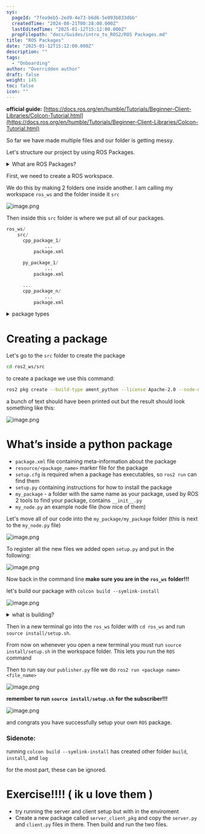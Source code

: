 ```yaml
---
sys:
  pageId: "7fea9eb5-2ed9-4e73-b6d6-5e093b833dbb"
  createdTime: "2024-08-21T00:28:00.000Z"
  lastEditedTime: "2025-01-12T15:12:00.000Z"
  propFilepath: "docs/Guides/intro_to_ROS2/ROS Packages.md"
title: "ROS Packages"
date: "2025-01-12T15:12:00.000Z"
description: ""
tags:
  - "Onboarding"
author: "Overridden author"
draft: false
weight: 145
toc: false
icon: ""
---
```


**official guide:** [https://docs.ros.org/en/humble/Tutorials/Beginner-Client-Libraries/Colcon-Tutorial.html](https://docs.ros.org/en/humble/Tutorials/Beginner-Client-Libraries/Colcon-Tutorial.html)

So far we have made multiple files and our folder is getting messy.

Let's structure our project by using ROS Packages.

<details>

<summary>What are ROS Packages?</summary>

ROS Packages are, as the name implies, packages of code that are highly sharable between ROS developers.

They consist of a folder, `package.xml` file, and source code

```python
      cpp_package_1/
		      ... imagine much code files here ..
          package.xml
```

</details>

First, we need to create a ROS workspace.

We do this by making 2 folders one inside another. I am calling my workspace `ros_ws` and the folder inside it `src`

![image.png](https://prod-files-secure.s3.us-west-2.amazonaws.com/d518164a-d88e-44d1-a4ee-3adb3bd8bce0/70706947-fd18-4537-a67b-e12946812d31/image.png?X-Amz-Algorithm=AWS4-HMAC-SHA256&X-Amz-Content-Sha256=UNSIGNED-PAYLOAD&X-Amz-Credential=ASIAZI2LB46677L6C6TR%2F20250216%2Fus-west-2%2Fs3%2Faws4_request&X-Amz-Date=20250216T100707Z&X-Amz-Expires=3600&X-Amz-Security-Token=IQoJb3JpZ2luX2VjEC4aCXVzLXdlc3QtMiJHMEUCIEgqaw6UTGecDUWN8OoqAWsWiH3Z8WgYVoqXpyE0KwwdAiEAylEVZkO6igr%2Fm9Xx0rdVcFbtLdxf%2Bc4I1j0aq62LS3Qq%2FwMIVxAAGgw2Mzc0MjMxODM4MDUiDKW8DZ2aoRXQnaCOSSrcAzKM%2Bf4xw7UE%2FkrymJyk5a617a20kP738JznKJbA5H7RudslBRxwxRWl%2BWsQ2Y96B6G7Z%2BO1MykmPOhOYuHNhyT%2BJYfDP7gm10UCJs3GHMQhzHa58bVW9IpSrl3%2BTZNvNPmQX1qiEaScMfcqVAJVgielI8QGtDnMt%2B0bMYRJvzBkRZbG4MMEmLG4%2BgAWJl%2Btlnhcsq27h7flJIJt5iSLPnlthhVrRnYALJ4Jk7zAaDFRluBQ%2B%2FYOaNqg812RHHrSuclhKfcKEzGGIAdNrcJqRGF8t2HTCJGJiHAyC8n9Ok%2Fm1UiaxS7Kj1nx19JlZgQ8vCKaNHft7dKR1j4YEUpKLUBtlBEJJ5IkV6twA5WhtAT9uona0x2k7Jk4rmiHYrKgKNvhs5juWeH8MhqAW0KAuiCPhWKnmFkqSuCUxhahdSLBKfALFKKm0587XvMYUaqhL8b982TSunjzjN2L5vNU3P7KGPuut4jUwkQTT%2F0ltLH%2B2YBsYC1P6kPXi11VqBCVHYoUh8Wuf2BMongm5DpDrv8KKPo4RhCOCVsTEp4D39Ven9fWSWbpocwXSJ1HBuFsT%2FoRf6xxlOH8F6%2Bo0sPmgJTx2bWYGma3KHjJoE%2B%2BisDNh7u1NXHBsSvjdBCkMNj9xb0GOqUB7hszGc%2FowVH4BBz90mLg0ItrQiOE4qFYXoCwlimkybrWL4ip8pIiaXWpwq02EBiFJntFMP%2B2ItUk%2BYhHd8Mnj8Drm24KYAPf7RzlpcjA2lMLv6L1nE28m9Yz3pMeDU%2F%2FdfvIWljvHJ6FyLRbuZjjPYzVs8%2Fbg4AolMRGjbpT%2BNrp4yTT6j3FKsMoHF9788f28eP6XAFto8CTwR9S7RzBIWyfZpd8&X-Amz-Signature=4dcac1a977c2e53bba4be6c39af947560fdff93a66913e5b1e1e2b764a6e3356&X-Amz-SignedHeaders=host&x-id=GetObject)

Then inside this `src` folder is where we put all of our packages.

```python
ros_ws/
    src/
      cpp_package_1/
		      ...
          package.xml

      py_package_1/
		      ...
          package.xml

      ...
      cpp_package_n/
		      ...
          package.xml

```

<details>

<summary>package types</summary>

packages can be either `C++` or python.

the intern file structure is different for each but for this guide we will stick to creating python packages

</details>

# Creating a package

Let's go to the `src` folder to create the package

```bash
cd ros2_ws/src
```

to create a package we use this command:

```bash
ros2 pkg create --build-type ament_python --license Apache-2.0 --node-name my_node my_package
```

a bunch of text should have been printed out but the result should look something like this:

![image.png](https://prod-files-secure.s3.us-west-2.amazonaws.com/d518164a-d88e-44d1-a4ee-3adb3bd8bce0/e6cf1e3f-8512-4a3e-b131-079f800bf3e8/image.png?X-Amz-Algorithm=AWS4-HMAC-SHA256&X-Amz-Content-Sha256=UNSIGNED-PAYLOAD&X-Amz-Credential=ASIAZI2LB46677L6C6TR%2F20250216%2Fus-west-2%2Fs3%2Faws4_request&X-Amz-Date=20250216T100707Z&X-Amz-Expires=3600&X-Amz-Security-Token=IQoJb3JpZ2luX2VjEC4aCXVzLXdlc3QtMiJHMEUCIEgqaw6UTGecDUWN8OoqAWsWiH3Z8WgYVoqXpyE0KwwdAiEAylEVZkO6igr%2Fm9Xx0rdVcFbtLdxf%2Bc4I1j0aq62LS3Qq%2FwMIVxAAGgw2Mzc0MjMxODM4MDUiDKW8DZ2aoRXQnaCOSSrcAzKM%2Bf4xw7UE%2FkrymJyk5a617a20kP738JznKJbA5H7RudslBRxwxRWl%2BWsQ2Y96B6G7Z%2BO1MykmPOhOYuHNhyT%2BJYfDP7gm10UCJs3GHMQhzHa58bVW9IpSrl3%2BTZNvNPmQX1qiEaScMfcqVAJVgielI8QGtDnMt%2B0bMYRJvzBkRZbG4MMEmLG4%2BgAWJl%2Btlnhcsq27h7flJIJt5iSLPnlthhVrRnYALJ4Jk7zAaDFRluBQ%2B%2FYOaNqg812RHHrSuclhKfcKEzGGIAdNrcJqRGF8t2HTCJGJiHAyC8n9Ok%2Fm1UiaxS7Kj1nx19JlZgQ8vCKaNHft7dKR1j4YEUpKLUBtlBEJJ5IkV6twA5WhtAT9uona0x2k7Jk4rmiHYrKgKNvhs5juWeH8MhqAW0KAuiCPhWKnmFkqSuCUxhahdSLBKfALFKKm0587XvMYUaqhL8b982TSunjzjN2L5vNU3P7KGPuut4jUwkQTT%2F0ltLH%2B2YBsYC1P6kPXi11VqBCVHYoUh8Wuf2BMongm5DpDrv8KKPo4RhCOCVsTEp4D39Ven9fWSWbpocwXSJ1HBuFsT%2FoRf6xxlOH8F6%2Bo0sPmgJTx2bWYGma3KHjJoE%2B%2BisDNh7u1NXHBsSvjdBCkMNj9xb0GOqUB7hszGc%2FowVH4BBz90mLg0ItrQiOE4qFYXoCwlimkybrWL4ip8pIiaXWpwq02EBiFJntFMP%2B2ItUk%2BYhHd8Mnj8Drm24KYAPf7RzlpcjA2lMLv6L1nE28m9Yz3pMeDU%2F%2FdfvIWljvHJ6FyLRbuZjjPYzVs8%2Fbg4AolMRGjbpT%2BNrp4yTT6j3FKsMoHF9788f28eP6XAFto8CTwR9S7RzBIWyfZpd8&X-Amz-Signature=2df14289914981b1dda7e8605b26eec22d72ba7516937df6328542cc92dd2e83&X-Amz-SignedHeaders=host&x-id=GetObject)

# What’s inside a python package

- `package.xml` file containing meta-information about the package
- `resource/<package_name>` marker file for the package
- `setup.cfg` is required when a package has executables, so `ros2 run` can find them
- `setup.py` containing instructions for how to install the package
- `my_package` - a folder with the same name as your package, used by ROS 2 tools to find your package, contains `__init__.py`
- `my_node.py` an example node file (how nice of them)

Let's move all of our code into the `my_package/my_package` folder (this is next to the `my_node.py` file)

![image.png](https://prod-files-secure.s3.us-west-2.amazonaws.com/d518164a-d88e-44d1-a4ee-3adb3bd8bce0/9ce58f11-0da9-4d3e-b86d-506a9685d378/image.png?X-Amz-Algorithm=AWS4-HMAC-SHA256&X-Amz-Content-Sha256=UNSIGNED-PAYLOAD&X-Amz-Credential=ASIAZI2LB46677L6C6TR%2F20250216%2Fus-west-2%2Fs3%2Faws4_request&X-Amz-Date=20250216T100707Z&X-Amz-Expires=3600&X-Amz-Security-Token=IQoJb3JpZ2luX2VjEC4aCXVzLXdlc3QtMiJHMEUCIEgqaw6UTGecDUWN8OoqAWsWiH3Z8WgYVoqXpyE0KwwdAiEAylEVZkO6igr%2Fm9Xx0rdVcFbtLdxf%2Bc4I1j0aq62LS3Qq%2FwMIVxAAGgw2Mzc0MjMxODM4MDUiDKW8DZ2aoRXQnaCOSSrcAzKM%2Bf4xw7UE%2FkrymJyk5a617a20kP738JznKJbA5H7RudslBRxwxRWl%2BWsQ2Y96B6G7Z%2BO1MykmPOhOYuHNhyT%2BJYfDP7gm10UCJs3GHMQhzHa58bVW9IpSrl3%2BTZNvNPmQX1qiEaScMfcqVAJVgielI8QGtDnMt%2B0bMYRJvzBkRZbG4MMEmLG4%2BgAWJl%2Btlnhcsq27h7flJIJt5iSLPnlthhVrRnYALJ4Jk7zAaDFRluBQ%2B%2FYOaNqg812RHHrSuclhKfcKEzGGIAdNrcJqRGF8t2HTCJGJiHAyC8n9Ok%2Fm1UiaxS7Kj1nx19JlZgQ8vCKaNHft7dKR1j4YEUpKLUBtlBEJJ5IkV6twA5WhtAT9uona0x2k7Jk4rmiHYrKgKNvhs5juWeH8MhqAW0KAuiCPhWKnmFkqSuCUxhahdSLBKfALFKKm0587XvMYUaqhL8b982TSunjzjN2L5vNU3P7KGPuut4jUwkQTT%2F0ltLH%2B2YBsYC1P6kPXi11VqBCVHYoUh8Wuf2BMongm5DpDrv8KKPo4RhCOCVsTEp4D39Ven9fWSWbpocwXSJ1HBuFsT%2FoRf6xxlOH8F6%2Bo0sPmgJTx2bWYGma3KHjJoE%2B%2BisDNh7u1NXHBsSvjdBCkMNj9xb0GOqUB7hszGc%2FowVH4BBz90mLg0ItrQiOE4qFYXoCwlimkybrWL4ip8pIiaXWpwq02EBiFJntFMP%2B2ItUk%2BYhHd8Mnj8Drm24KYAPf7RzlpcjA2lMLv6L1nE28m9Yz3pMeDU%2F%2FdfvIWljvHJ6FyLRbuZjjPYzVs8%2Fbg4AolMRGjbpT%2BNrp4yTT6j3FKsMoHF9788f28eP6XAFto8CTwR9S7RzBIWyfZpd8&X-Amz-Signature=07b098565f85e2f1227ef04df5d4500a74b071419cc38aa78864fd6b46b19905&X-Amz-SignedHeaders=host&x-id=GetObject)

To register all the new files we added open `setup.py` and put in the following:

![image.png](https://prod-files-secure.s3.us-west-2.amazonaws.com/d518164a-d88e-44d1-a4ee-3adb3bd8bce0/1cd7c262-4cae-4496-9d75-c178537d24a2/image.png?X-Amz-Algorithm=AWS4-HMAC-SHA256&X-Amz-Content-Sha256=UNSIGNED-PAYLOAD&X-Amz-Credential=ASIAZI2LB46677L6C6TR%2F20250216%2Fus-west-2%2Fs3%2Faws4_request&X-Amz-Date=20250216T100707Z&X-Amz-Expires=3600&X-Amz-Security-Token=IQoJb3JpZ2luX2VjEC4aCXVzLXdlc3QtMiJHMEUCIEgqaw6UTGecDUWN8OoqAWsWiH3Z8WgYVoqXpyE0KwwdAiEAylEVZkO6igr%2Fm9Xx0rdVcFbtLdxf%2Bc4I1j0aq62LS3Qq%2FwMIVxAAGgw2Mzc0MjMxODM4MDUiDKW8DZ2aoRXQnaCOSSrcAzKM%2Bf4xw7UE%2FkrymJyk5a617a20kP738JznKJbA5H7RudslBRxwxRWl%2BWsQ2Y96B6G7Z%2BO1MykmPOhOYuHNhyT%2BJYfDP7gm10UCJs3GHMQhzHa58bVW9IpSrl3%2BTZNvNPmQX1qiEaScMfcqVAJVgielI8QGtDnMt%2B0bMYRJvzBkRZbG4MMEmLG4%2BgAWJl%2Btlnhcsq27h7flJIJt5iSLPnlthhVrRnYALJ4Jk7zAaDFRluBQ%2B%2FYOaNqg812RHHrSuclhKfcKEzGGIAdNrcJqRGF8t2HTCJGJiHAyC8n9Ok%2Fm1UiaxS7Kj1nx19JlZgQ8vCKaNHft7dKR1j4YEUpKLUBtlBEJJ5IkV6twA5WhtAT9uona0x2k7Jk4rmiHYrKgKNvhs5juWeH8MhqAW0KAuiCPhWKnmFkqSuCUxhahdSLBKfALFKKm0587XvMYUaqhL8b982TSunjzjN2L5vNU3P7KGPuut4jUwkQTT%2F0ltLH%2B2YBsYC1P6kPXi11VqBCVHYoUh8Wuf2BMongm5DpDrv8KKPo4RhCOCVsTEp4D39Ven9fWSWbpocwXSJ1HBuFsT%2FoRf6xxlOH8F6%2Bo0sPmgJTx2bWYGma3KHjJoE%2B%2BisDNh7u1NXHBsSvjdBCkMNj9xb0GOqUB7hszGc%2FowVH4BBz90mLg0ItrQiOE4qFYXoCwlimkybrWL4ip8pIiaXWpwq02EBiFJntFMP%2B2ItUk%2BYhHd8Mnj8Drm24KYAPf7RzlpcjA2lMLv6L1nE28m9Yz3pMeDU%2F%2FdfvIWljvHJ6FyLRbuZjjPYzVs8%2Fbg4AolMRGjbpT%2BNrp4yTT6j3FKsMoHF9788f28eP6XAFto8CTwR9S7RzBIWyfZpd8&X-Amz-Signature=d06a857f00746cf752a29547ffeff777d9e5316ec4a752487d6f647d71495b69&X-Amz-SignedHeaders=host&x-id=GetObject)

Now back in the command line **make sure you are in the** **`ros_ws`** **folder!!!**

let's build our package with `colcon build --symlink-install`

![image.png](https://prod-files-secure.s3.us-west-2.amazonaws.com/d518164a-d88e-44d1-a4ee-3adb3bd8bce0/2f2a0d27-b173-48fd-b189-5f5c0ce65619/image.png?X-Amz-Algorithm=AWS4-HMAC-SHA256&X-Amz-Content-Sha256=UNSIGNED-PAYLOAD&X-Amz-Credential=ASIAZI2LB46677L6C6TR%2F20250216%2Fus-west-2%2Fs3%2Faws4_request&X-Amz-Date=20250216T100707Z&X-Amz-Expires=3600&X-Amz-Security-Token=IQoJb3JpZ2luX2VjEC4aCXVzLXdlc3QtMiJHMEUCIEgqaw6UTGecDUWN8OoqAWsWiH3Z8WgYVoqXpyE0KwwdAiEAylEVZkO6igr%2Fm9Xx0rdVcFbtLdxf%2Bc4I1j0aq62LS3Qq%2FwMIVxAAGgw2Mzc0MjMxODM4MDUiDKW8DZ2aoRXQnaCOSSrcAzKM%2Bf4xw7UE%2FkrymJyk5a617a20kP738JznKJbA5H7RudslBRxwxRWl%2BWsQ2Y96B6G7Z%2BO1MykmPOhOYuHNhyT%2BJYfDP7gm10UCJs3GHMQhzHa58bVW9IpSrl3%2BTZNvNPmQX1qiEaScMfcqVAJVgielI8QGtDnMt%2B0bMYRJvzBkRZbG4MMEmLG4%2BgAWJl%2Btlnhcsq27h7flJIJt5iSLPnlthhVrRnYALJ4Jk7zAaDFRluBQ%2B%2FYOaNqg812RHHrSuclhKfcKEzGGIAdNrcJqRGF8t2HTCJGJiHAyC8n9Ok%2Fm1UiaxS7Kj1nx19JlZgQ8vCKaNHft7dKR1j4YEUpKLUBtlBEJJ5IkV6twA5WhtAT9uona0x2k7Jk4rmiHYrKgKNvhs5juWeH8MhqAW0KAuiCPhWKnmFkqSuCUxhahdSLBKfALFKKm0587XvMYUaqhL8b982TSunjzjN2L5vNU3P7KGPuut4jUwkQTT%2F0ltLH%2B2YBsYC1P6kPXi11VqBCVHYoUh8Wuf2BMongm5DpDrv8KKPo4RhCOCVsTEp4D39Ven9fWSWbpocwXSJ1HBuFsT%2FoRf6xxlOH8F6%2Bo0sPmgJTx2bWYGma3KHjJoE%2B%2BisDNh7u1NXHBsSvjdBCkMNj9xb0GOqUB7hszGc%2FowVH4BBz90mLg0ItrQiOE4qFYXoCwlimkybrWL4ip8pIiaXWpwq02EBiFJntFMP%2B2ItUk%2BYhHd8Mnj8Drm24KYAPf7RzlpcjA2lMLv6L1nE28m9Yz3pMeDU%2F%2FdfvIWljvHJ6FyLRbuZjjPYzVs8%2Fbg4AolMRGjbpT%2BNrp4yTT6j3FKsMoHF9788f28eP6XAFto8CTwR9S7RzBIWyfZpd8&X-Amz-Signature=45bf80525e84e81d1ef8f8ab5ef6e45f8ae897d6526a8517bd94b6fd0bd3b21d&X-Amz-SignedHeaders=host&x-id=GetObject)

<details>

<summary>what is building?</summary>

if you are a CS major at Rose-Hulman you will learn the answer to this in CSSE132

but TLDR; is it combines all the code files into one program that can be run easily 

</details>

Then in a new terminal go into the `ros_ws` folder with `cd ros_ws` and run `source install/setup.sh`. 

From now on whenever you open a new terminal you must run `source install/setup.sh` in the workspace folder. This lets you run the `ROS` command

Then to run say our `publisher.py` file we do `ros2 run <package name> <file_name>`

![image.png](https://prod-files-secure.s3.us-west-2.amazonaws.com/d518164a-d88e-44d1-a4ee-3adb3bd8bce0/4f4b1219-3a44-4632-aa0a-ce3471699f59/image.png?X-Amz-Algorithm=AWS4-HMAC-SHA256&X-Amz-Content-Sha256=UNSIGNED-PAYLOAD&X-Amz-Credential=ASIAZI2LB46677L6C6TR%2F20250216%2Fus-west-2%2Fs3%2Faws4_request&X-Amz-Date=20250216T100707Z&X-Amz-Expires=3600&X-Amz-Security-Token=IQoJb3JpZ2luX2VjEC4aCXVzLXdlc3QtMiJHMEUCIEgqaw6UTGecDUWN8OoqAWsWiH3Z8WgYVoqXpyE0KwwdAiEAylEVZkO6igr%2Fm9Xx0rdVcFbtLdxf%2Bc4I1j0aq62LS3Qq%2FwMIVxAAGgw2Mzc0MjMxODM4MDUiDKW8DZ2aoRXQnaCOSSrcAzKM%2Bf4xw7UE%2FkrymJyk5a617a20kP738JznKJbA5H7RudslBRxwxRWl%2BWsQ2Y96B6G7Z%2BO1MykmPOhOYuHNhyT%2BJYfDP7gm10UCJs3GHMQhzHa58bVW9IpSrl3%2BTZNvNPmQX1qiEaScMfcqVAJVgielI8QGtDnMt%2B0bMYRJvzBkRZbG4MMEmLG4%2BgAWJl%2Btlnhcsq27h7flJIJt5iSLPnlthhVrRnYALJ4Jk7zAaDFRluBQ%2B%2FYOaNqg812RHHrSuclhKfcKEzGGIAdNrcJqRGF8t2HTCJGJiHAyC8n9Ok%2Fm1UiaxS7Kj1nx19JlZgQ8vCKaNHft7dKR1j4YEUpKLUBtlBEJJ5IkV6twA5WhtAT9uona0x2k7Jk4rmiHYrKgKNvhs5juWeH8MhqAW0KAuiCPhWKnmFkqSuCUxhahdSLBKfALFKKm0587XvMYUaqhL8b982TSunjzjN2L5vNU3P7KGPuut4jUwkQTT%2F0ltLH%2B2YBsYC1P6kPXi11VqBCVHYoUh8Wuf2BMongm5DpDrv8KKPo4RhCOCVsTEp4D39Ven9fWSWbpocwXSJ1HBuFsT%2FoRf6xxlOH8F6%2Bo0sPmgJTx2bWYGma3KHjJoE%2B%2BisDNh7u1NXHBsSvjdBCkMNj9xb0GOqUB7hszGc%2FowVH4BBz90mLg0ItrQiOE4qFYXoCwlimkybrWL4ip8pIiaXWpwq02EBiFJntFMP%2B2ItUk%2BYhHd8Mnj8Drm24KYAPf7RzlpcjA2lMLv6L1nE28m9Yz3pMeDU%2F%2FdfvIWljvHJ6FyLRbuZjjPYzVs8%2Fbg4AolMRGjbpT%2BNrp4yTT6j3FKsMoHF9788f28eP6XAFto8CTwR9S7RzBIWyfZpd8&X-Amz-Signature=58db7dc67af0f1fec175f1c2a2128bcddae3df34cad7449bfbdf554c6b3273c7&X-Amz-SignedHeaders=host&x-id=GetObject)

**remember to run** **`source install/setup.sh`** **for the subscriber!!!**

![image.png](https://prod-files-secure.s3.us-west-2.amazonaws.com/d518164a-d88e-44d1-a4ee-3adb3bd8bce0/02121119-dad4-49ec-8356-c956108b4243/image.png?X-Amz-Algorithm=AWS4-HMAC-SHA256&X-Amz-Content-Sha256=UNSIGNED-PAYLOAD&X-Amz-Credential=ASIAZI2LB46677L6C6TR%2F20250216%2Fus-west-2%2Fs3%2Faws4_request&X-Amz-Date=20250216T100707Z&X-Amz-Expires=3600&X-Amz-Security-Token=IQoJb3JpZ2luX2VjEC4aCXVzLXdlc3QtMiJHMEUCIEgqaw6UTGecDUWN8OoqAWsWiH3Z8WgYVoqXpyE0KwwdAiEAylEVZkO6igr%2Fm9Xx0rdVcFbtLdxf%2Bc4I1j0aq62LS3Qq%2FwMIVxAAGgw2Mzc0MjMxODM4MDUiDKW8DZ2aoRXQnaCOSSrcAzKM%2Bf4xw7UE%2FkrymJyk5a617a20kP738JznKJbA5H7RudslBRxwxRWl%2BWsQ2Y96B6G7Z%2BO1MykmPOhOYuHNhyT%2BJYfDP7gm10UCJs3GHMQhzHa58bVW9IpSrl3%2BTZNvNPmQX1qiEaScMfcqVAJVgielI8QGtDnMt%2B0bMYRJvzBkRZbG4MMEmLG4%2BgAWJl%2Btlnhcsq27h7flJIJt5iSLPnlthhVrRnYALJ4Jk7zAaDFRluBQ%2B%2FYOaNqg812RHHrSuclhKfcKEzGGIAdNrcJqRGF8t2HTCJGJiHAyC8n9Ok%2Fm1UiaxS7Kj1nx19JlZgQ8vCKaNHft7dKR1j4YEUpKLUBtlBEJJ5IkV6twA5WhtAT9uona0x2k7Jk4rmiHYrKgKNvhs5juWeH8MhqAW0KAuiCPhWKnmFkqSuCUxhahdSLBKfALFKKm0587XvMYUaqhL8b982TSunjzjN2L5vNU3P7KGPuut4jUwkQTT%2F0ltLH%2B2YBsYC1P6kPXi11VqBCVHYoUh8Wuf2BMongm5DpDrv8KKPo4RhCOCVsTEp4D39Ven9fWSWbpocwXSJ1HBuFsT%2FoRf6xxlOH8F6%2Bo0sPmgJTx2bWYGma3KHjJoE%2B%2BisDNh7u1NXHBsSvjdBCkMNj9xb0GOqUB7hszGc%2FowVH4BBz90mLg0ItrQiOE4qFYXoCwlimkybrWL4ip8pIiaXWpwq02EBiFJntFMP%2B2ItUk%2BYhHd8Mnj8Drm24KYAPf7RzlpcjA2lMLv6L1nE28m9Yz3pMeDU%2F%2FdfvIWljvHJ6FyLRbuZjjPYzVs8%2Fbg4AolMRGjbpT%2BNrp4yTT6j3FKsMoHF9788f28eP6XAFto8CTwR9S7RzBIWyfZpd8&X-Amz-Signature=6a4c94a5ca23fc098419cf2d5a18c1f49765f1164906afe6d3ecd087487644b2&X-Amz-SignedHeaders=host&x-id=GetObject)

and congrats you have successfully setup your own `ROS` package.

### Sidenote:

running `colcon build --symlink-install` has created other folder `build`, `install`, and `log`

for the most part, these can be ignored.

# Exercise!!!! ( ik u love them )

- try running the server and client setup but with in the enviroment
- Create a new package called `server_client_pkg` and copy the `server.py` and `client.py` files in there. Then build and run the two files.
